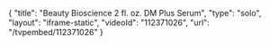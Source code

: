 {
    "title": "Beauty Bioscience 2 fl. oz. DM Plus Serum",
    "type": "solo",
    "layout": "iframe-static",
    "videoId": "112371026",
    "url": "\/tvpembed\/112371026"
}